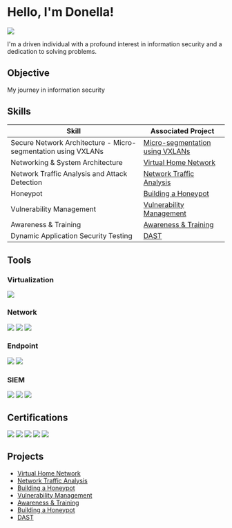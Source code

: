 # Hello, I'm Donella!
<a href="https://www.linkedin.com/in/donella-q/"><img src="https://img.shields.io/badge/-LinkedIn-0072b1?&style=for-the-badge&logo=linkedin&logoColor=white" /></a>

I'm a driven individual with a profound interest in information security and a dedication to solving problems.

## Objective
My journey in information security

## Skills

| Skill                                         | Associated Project         |
|-----------------------------------------------|----------------------------|
| Secure Network Architecture - Micro-segmentation using VXLANs | <a href="https://github.com/Donella365/vxlan-microsegmentation">Micro-segmentation using VXLANs</a>|
| Networking & System Architecture | <a href="https://github.com/Donella365/Virtual-Home-Network">Virtual Home Network</a>|
| Network Traffic Analysis and Attack Detection | <a href="https://github.com/Donella365/Network-Traffic-Analysis/tree/main">Network Traffic Analysis</a>|
| Honeypot         | <a href="https://github.com/Donella365/Building-a-Honeypot">Building a Honeypot</a>|
| Vulnerability Management      | <a href="https://github.com/Donella365/Vulnerability-Management">Vulnerability Management</a>|
| Awareness & Training                 | <a href="https://github.com/Donella365/Awareness-Training/tree/main">Awareness & Training</a>|
| Dynamic Application Security Testing | <a href="https://github.com/Donella365/DAST/tree/main">DAST</a>|

## Tools
### Virtualization
<div>
<img src="https://img.shields.io/badge/-Oracle%20VM%20VirtualBox-666666?&style=for-the-badge&logo=oracle&logoColor=white" />
<div>
    
### Network
<div>
    <img src="https://img.shields.io/badge/-Wireshark-1679A7?&style=for-the-badge&logo=Wireshark&logoColor=white" />
    <img src="https://img.shields.io/badge/-Suricata-EF3B2D?&style=for-the-badge&logo=Suricata&logoColor=white" />
    <img src="https://img.shields.io/badge/-Zeek-777BB4?&style=for-the-badge&logo=Zeek&logoColor=white" />
</div>

### Endpoint
<div>
    <img src="https://img.shields.io/badge/-Microsoft_Defender_for_Endpoint-00A4EF?&style=for-the-badge&logo=Microsoft&logoColor=white" />
    <img src="https://img.shields.io/badge/-Velociraptor-4B275F?&style=for-the-badge&logo=Velociraptor&logoColor=white" />
</div>

### SIEM
<div>
    <img src="https://img.shields.io/badge/-Microsoft_Sentinel-0078D4?&style=for-the-badge&logo=Microsoft&logoColor=white" />
    <img src="https://img.shields.io/badge/-Splunk-000000?&style=for-the-badge&logo=Splunk&logoColor=white" />
    <img src="https://img.shields.io/badge/-Elastic-005571?&style=for-the-badge&logo=Elastic&logoColor=white" />
</div>

## Certifications
<div>
<img src="https://img.shields.io/badge/-Associate%20of%20ISC2-5B92E5?&style=for-the-badge&logo=ISC2&logoColor=white" />
<img src="https://img.shields.io/badge/-Security%2B-FF0000?&style=for-the-badge&logo=CompTIA&logoColor=white" />
<img src="https://img.shields.io/badge/-ISC2%20Certified%20in%20Cybersecurity%20(CC)-003366?&style=for-the-badge&logo=ISC2&logoColor=white" />
<img src="https://img.shields.io/badge/-Infosec%20Skills%20Threat%20Intelligence-ED1C24?&style=for-the-badge&logoColor=white" />
<img src="https://img.shields.io/badge/-Google%20IT%20Support%20Professional-4285F4?&style=for-the-badge&logo=google&logoColor=white" />
</div>

## Projects
- <a href="https://github.com/Donella365/Virtual-Home-Network">Virtual Home Network</a>
- <a href="https://github.com/Donella365/Network-Traffic-Analysis/tree/main">Network Traffic Analysis</a>
- <a href="https://github.com/Donella365/Building-a-Honeypot">Building a Honeypot</a>
- <a href="https://github.com/Donella365/Vulnerability-Management">Vulnerability Management</a>
- <a href="https://github.com/Donella365/Awareness-Training/tree/main">Awareness & Training</a>
- <a href="https://github.com/Donella365/Building-a-Honeypot">Building a Honeypot</a>
- <a href="https://github.com/Donella365/DAST/tree/main">DAST</a>
